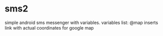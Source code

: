 sms2
====

simple android sms messenger with variables.
variables list:
@map inserts link with actual coordinates for google map
